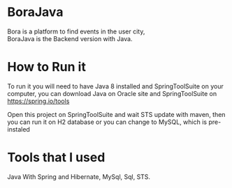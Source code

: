 # BoraJava

Bora is a platform to find events in the user city,                                                                                                                                
BoraJava is the Backend version with Java.

# How to Run it

To run it you will need to have Java 8 installed and SpringToolSuite on your computer,
you can download Java on Oracle site and SpringToolSuite on https://spring.io/tools

Open this project on SpringToolSuite and wait STS update with maven, then you can run it on H2
database or you can change to MySQL, which is pre-instaled 

# Tools that I used

Java With Spring and Hibernate, MySql, Sql, STS. 
